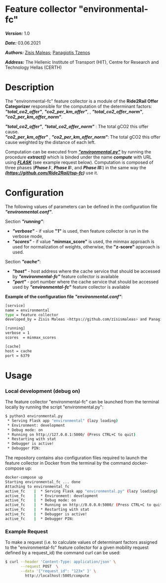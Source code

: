 # Feature collector "environmental-fc"
***Version:*** 1.0

***Date:*** 03.06.2021

***Authors:***  [Zisis Maleas](https://github.com/zisismaleas); [Panagiotis Tzenos](https://github.com/ptzenos)

***Address:*** The Hellenic Institute of Transport (HIT), Centre for Research and Technology Hellas (CERTH)

# Description 

The "environmental-fc" feature collector is  a module of the **Ride2Rail Offer Categorizer** responsible for the computation of the determinant factors: ***"total_co2_offer"***, ***"co2_per_km_offer"***, 
, ***"total_co2_offer_norm"***, ***"co2_per_km_offer_norm"***. 

***"total_co2_offer"***, ***"total_co2_offer_norm"*** : The total gCO2 this offer cause.  
***"co2_per_km_offer"*** ,  ***"co2_per_km_offer_norm"***: The total gCO2 this offer cause weighted by the distance of each left. 


Computation can be executed from ***["environmental.py"](https://github.com/Ride2Rail/environmental-fc/blob/main/environmental.py)*** by running the procedure ***extract()*** which is binded under the name ***compute*** with URL using ***[FLASK](https://flask.palletsprojects.com)*** (see example request below).  Computation is composed of three phases (***Phase I:***, ***Phase II:***, and  ***Phase III:***) in the same way the ***(https://github.com/Ride2Rail/tsp-fc)*** use it.

# Configuration

The following values of parameters can be defined in the configuration file ***"environmental.conf"***.

Section ***"running"***:
- ***"verbose"*** - if value __"1"__ is used, then feature collector is run in the verbose mode,
- ***"scores"*** - if  value __"minmax_score"__ is used, the minmax approach is used for normalization of weights, otherwise, the __"z-score"__ approach is used. 

Section ***"cache"***: 
- ***"host"*** - host address where the cache service that should be accessed by ***"environmental-fc"*** feature collector is available
- ***"port"*** - port number where the cache service that should be accessed used by ***"environmental-fc"*** feature collector is available

**Example of the configuration file** ***"environmental.conf"***:
```bash
[service]
name = environmental
type = feature collector
developed_by = Zisis Maleas <https://github.com/zisismaleas> and Panagiotis Tzenos <https://github.com/ptzenos>

[running]
verbose = 1
scores  = minmax_scores

[cache]
host = cache
port = 6379
```

# Usage
### Local development (debug on)

The feature collector "environmental-fc" can be launched from the terminal locally by running the script "environmental.py":

```bash
$ python3 environmental.py
 * Serving Flask app "environmental" (lazy loading)
 * Environment: development
 * Debug mode: on
 * Running on http://127.0.0.1:5000/ (Press CTRL+C to quit)
 * Restarting with stat
 * Debugger is active!
 * Debugger PIN:
```

The repository contains also configuration files required to launch the feature collector in Docker from the terminal by the command docker-compose up:

```bash
docker-compose up
Starting environmental_fc ... done
Attaching to environmental_fc
active_fc    |  * Serving Flask app "environmental.py" (lazy loading)
active_fc    |  * Environment: development
active_fc    |  * Debug mode: on
active_fc    |  * Running on http://0.0.0.0:5000/ (Press CTRL+C to quit)
active_fc    |  * Restarting with stat
active_fc    |  * Debugger is active!
active_fc    |  * Debugger PIN: 
```

### Example Request
To make a request (i.e. to calculate values of determinant factors assigned to the "environmental-fc" feature collector for a given mobility request defined by a request_id) the command curl can be used:
```bash
$ curl --header 'Content-Type: application/json' \
       --request POST  \
       --data '{"request_id": "123x" }' \
         http://localhost:5005/compute
```
